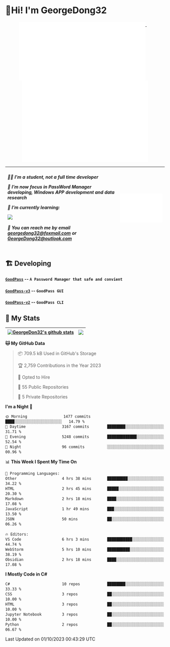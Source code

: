 # 👋Hi! I'm GeorgeDong32
<p align="center">
  <a href="#">
    <img width="400" align="top" src="https://github.com/GeorgeDong32/GeorgeDong32/blob/main/metrics.classic.svg" />
  </a>
  &emsp;
  <a href="#">
    <img width="400" align="top" src="https://github.com/GeorgeDong32/GeorgeDong32/blob/main/metrics.achievements.svg" />
  </a>
</p>

| <h5 align="left"> <p>🧑‍🎓 I'm a student, not a full time developer</p> <p>👀 I’m now focus in PassWord Manager developing, Windows APP development and data research</p> <p>📖 I’m currently learning:</p> <p><img height="28" src="https://skillicons.dev/icons?i=cs,c,cpp,matlab,cmake,py,dotnet,unity" /></p> <p>💬 You can reach me by email georgedong32@foxmail.com or GeorgeDong32@outlook.com</p></h5> | <img width="450" alt="my-commit-calendar" src="https://github.com/GeorgeDong32/GeorgeDong32/blob/main/metrics.plugin.isocalendar.svg" > |
| ------------- | ------------- |

## 🏗️ Developing
#### [`GoodPass`](https://github.com/GeorgeDong32/GoodPass) -- `A Password Manager that safe and convient`
#### [`GoodPass-v3`](https://github.com/GeorgeDong32/GoodPass-v3) -- `GoodPass GUI`
#### [`GoodPass-v2`](https://github.com/GeorgeDong32/GoodPass-v2) -- `GoodPass CLI`

## 🚀 My Stats

| <a href="https://github.com/GeorgeDong32/github-readme-stats"><img align="center" src="https://github-readme-stats-georgedong32.vercel.app/api?username=GeorgeDong32&show_icons=true&bg_color=45,34558b,FFFFFF&title_color=FFFFFF&icon_color=F5DF4D&hide_border=1" alt="GeorgeDon32's github stats" /></a> | <a href="https://github.com/GeorgeDong32/github-readme-stats"><img align="center" height="192" src="https://github-readme-stats-georgedong32.vercel.app/api/top-langs/?username=GeorgeDong32&layout=compact&bg_color=45,FFFFFF,34558b&title_color=555555&hide_border=1&langs_count=7&size_weight=0.3&count_weight=0.7&exclude_repo=IntelliCar" /></a> |
| ------------- | ------------- |


<!--START_SECTION:waka-->
**🐱 My GitHub Data** 

> 📦 709.5 kB Used in GitHub's Storage 
 > 
> 🏆 2,759 Contributions in the Year 2023
 > 
> 💼 Opted to Hire
 > 
> 📜 55 Public Repositories 
 > 
> 🔑 5 Private Repositories 
 > 
**I'm a Night 🦉** 

```text
🌞 Morning                1477 commits        ████░░░░░░░░░░░░░░░░░░░░░   14.79 % 
🌆 Daytime                3167 commits        ████████░░░░░░░░░░░░░░░░░   31.71 % 
🌃 Evening                5248 commits        █████████████░░░░░░░░░░░░   52.54 % 
🌙 Night                  96 commits          ░░░░░░░░░░░░░░░░░░░░░░░░░   00.96 % 
```


📊 **This Week I Spent My Time On** 

```text
💬 Programming Languages: 
Other                    4 hrs 38 mins       █████████░░░░░░░░░░░░░░░░   34.22 % 
HTML                     2 hrs 45 mins       █████░░░░░░░░░░░░░░░░░░░░   20.30 % 
Markdown                 2 hrs 18 mins       ████░░░░░░░░░░░░░░░░░░░░░   17.08 % 
JavaScript               1 hr 49 mins        ███░░░░░░░░░░░░░░░░░░░░░░   13.50 % 
JSON                     50 mins             ██░░░░░░░░░░░░░░░░░░░░░░░   06.26 % 

🔥 Editors: 
VS Code                  6 hrs 3 mins        ███████████░░░░░░░░░░░░░░   44.74 % 
WebStorm                 5 hrs 10 mins       ██████████░░░░░░░░░░░░░░░   38.19 % 
Obsidian                 2 hrs 18 mins       ████░░░░░░░░░░░░░░░░░░░░░   17.08 % 
```

**I Mostly Code in C#** 

```text
C#                       10 repos            ████████░░░░░░░░░░░░░░░░░   33.33 % 
CSS                      3 repos             ██░░░░░░░░░░░░░░░░░░░░░░░   10.00 % 
HTML                     3 repos             ██░░░░░░░░░░░░░░░░░░░░░░░   10.00 % 
Jupyter Notebook         3 repos             ██░░░░░░░░░░░░░░░░░░░░░░░   10.00 % 
Python                   2 repos             ██░░░░░░░░░░░░░░░░░░░░░░░   06.67 % 
```




 Last Updated on 01/10/2023 00:43:29 UTC
<!--END_SECTION:waka-->

